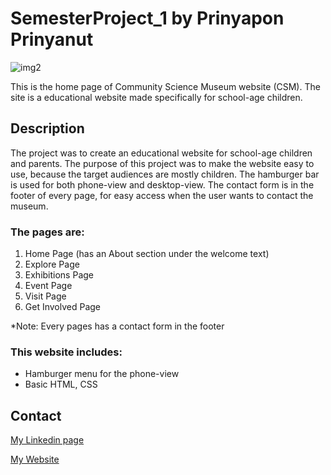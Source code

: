 # SemesterProject_1 by Prinyapon Prinyanut

![img2](https://user-images.githubusercontent.com/100139381/205899556-fc131ad3-4c89-4faf-b200-efe0028dd9f7.jpg)

This is the home page of Community Science Museum website (CSM). The site is a educational website made specifically for school-age children.

## Description

The project was to create an educational website for school-age children and parents. The purpose of this project was to make the website easy to use, because the target audiences are mostly children. The hamburger bar is used for both phone-view and desktop-view. The contact form is in the footer of every page, for easy access when the user wants to contact the museum.

### The pages are:
1. Home Page (has an About section under the welcome text)
2. Explore Page
3. Exhibitions Page
4. Event Page
5. Visit Page
6. Get Involved Page

*Note: Every pages has a contact form in the footer

### This website includes:
- Hamburger menu for the phone-view
- Basic HTML, CSS



## Contact

[My Linkedin page](https://www.linkedin.com/in/genie-prinyanut-ab3441257/)

[My Website](https://genieprinyanut.netlify.app/)
